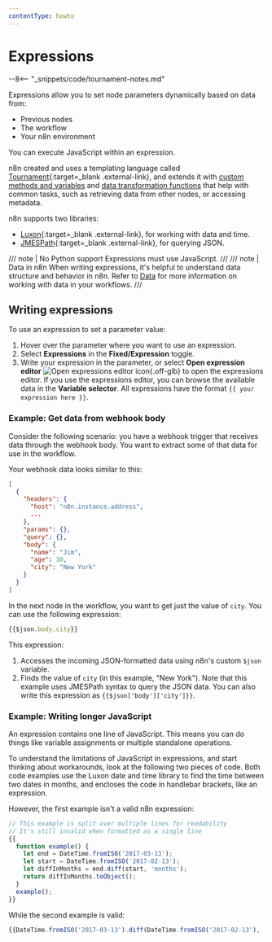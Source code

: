 ```yaml
---
contentType: howto
---
```


# Expressions

--8<-- "_snippets/code/tournament-notes.md"

Expressions allow you to set node parameters dynamically based on data from:

- Previous nodes
- The workflow
- Your n8n environment

You can execute JavaScript within an expression. 

n8n created and uses a templating language called [Tournament](https://github.com/n8n-io/tournament){:target=_blank .external-link}, and extends it with [custom methods and variables](/code-examples/methods-variables-reference/) and [data transformation functions](/code-examples/expressions/data-transformation-functions/) that help with common tasks, such as retrieving data from other nodes, or accessing metadata.

n8n supports two libraries:

- [Luxon](https://github.com/moment/luxon/){:target=_blank .external-link}, for working with data and time.
- [JMESPath](https://jmespath.org/){:target=_blank .external-link}, for querying JSON.

/// note | No Python support
Expressions must use JavaScript.
///
/// note | Data in n8n
When writing expressions, it's helpful to understand data structure and behavior in n8n. Refer to [Data](/data/) for more information on working with data in your workflows.
///
## Writing expressions


To use an expression to set a parameter value:

1. Hover over the parameter where you want to use an expression.
2. Select **Expressions** in the **Fixed/Expression** toggle.
3. Write your expression in the parameter, or select **Open expression editor** <span class="inline-image">![Open expressions editor icon](/_images/common-icons/open-expression-editor.png){.off-glb}</span> to open the expressions editor. If you use the expressions editor, you can browse the available data in the **Variable selector**. All expressions have the format `{{ your expression here }}`.


### Example: Get data from webhook body

Consider the following scenario: you have a webhook trigger that receives data through the webhook body. You want to extract some of that data for use in the workflow.

Your webhook data looks similar to this:


```json
[
  {
    "headers": {
      "host": "n8n.instance.address",
      ...
    },
    "params": {},
    "query": {},
    "body": {
      "name": "Jim",
      "age": 30,
      "city": "New York"
    }
  }
]
```


In the next node in the workflow, you want to get just the value of `city`. You can use the following expression:


```js
{{$json.body.city}}
```

This expression:

1. Accesses the incoming JSON-formatted data using n8n's custom `$json` variable.
2. Finds the value of `city` (in this example, "New York"). Note that this example uses JMESPath syntax to query the JSON data. You can also write this expression as `{{$json['body']['city']}}`.


### Example: Writing longer JavaScript

An expression contains one line of JavaScript. This means you can do things like variable assignments or multiple standalone operations.

To understand the limitations of JavaScript in expressions, and start thinking about workarounds, look at the following two pieces of code. Both code examples use the Luxon date and time library to find the time between two dates in months, and encloses the code in handlebar brackets, like an expression. 

However, the first example isn't a valid n8n expression:


```js
// This example is split over multiple lines for readability
// It's still invalid when formatted as a single line
{{
  function example() {
    let end = DateTime.fromISO('2017-03-13');
    let start = DateTime.fromISO('2017-02-13');
    let diffInMonths = end.diff(start, 'months');
    return diffInMonths.toObject();
  }
  example();
}}
```


While the second example is valid:


```js
{{DateTime.fromISO('2017-03-13').diff(DateTime.fromISO('2017-02-13'), 'months').toObject()}}
```
